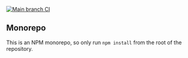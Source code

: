 [![Main branch CI](https://github.com/charneykaye/consume-sum/actions/workflows/main.yml/badge.svg)](https://github.com/charneykaye/consume-sum/actions/workflows/main.yml)

## Monorepo

This is an NPM monorepo, so only run `npm install` from the root of the repository.
